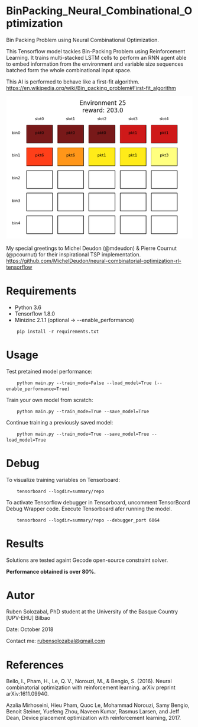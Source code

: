 # BinPacking_Neural_Combinational_Optimization
Bin Packing Problem using Neural Combinational Optimization.

This Tensorflow model tackles Bin-Packing Problem using Reinforcement Learning. It trains multi-stacked LSTM cells to perform an RNN agent able to embed information from the environment and variable size sequences batched form the whole combinational input space.

This AI is performed to behave like a first-fit algorithm.
https://en.wikipedia.org/wiki/Bin_packing_problem#First-fit_algorithm

![Proper description what the image is about](img/placement_.png)

My special greetings to Michel Deudon (@mdeudon) & Pierre Cournut (@pcournut) for their inspirational TSP implementation.
https://github.com/MichelDeudon/neural-combinatorial-optimization-rl-tensorflow

# Requirements 

- Python 3.6
- Tensorflow 1.8.0
- Minizinc 2.1.1 (optional -> --enable_performance)
````
    pip install -r requirements.txt
````
# Usage
Test pretained model performance:
```
    python main.py --train_mode=False --load_model=True (--enable_performance=True)
```

Train your own model from scratch:
```
    python main.py --train_mode=True --save_model=True
```

Continue training a previously saved model:
```
    python main.py --train_mode=True --save_model=True --load_model=True
```
# Debug

To visualize training variables on Tensorboard:
```
    tensorboard --logdir=summary/repo
```

To activate Tensorflow debugger in Tensorboard, uncomment TensorBoard Debug Wrapper code. Execute Tensorboard afer running the model.
```
    tensorboard --logdir=summary/repo --debugger_port 6064
```
# Results

Solutions are tested againt Gecode open-source constraint solver.


**Performance obtained is over 80%.**

# Autor

Ruben Solozabal, PhD student at the University of the Basque Country [UPV-EHU] Bilbao

Date: October 2018

Contact me: rubensolozabal@gmail.com

# References

Bello, I., Pham, H., Le, Q. V., Norouzi, M., & Bengio, S. (2016). Neural combinatorial optimization with reinforcement learning. arXiv preprint arXiv:1611.09940.

Azalia Mirhoseini, Hieu Pham, Quoc Le, Mohammad Norouzi, Samy Bengio, Benoit Steiner,
Yuefeng Zhou, Naveen Kumar, Rasmus Larsen, and Jeff Dean, Device placement optimization
with reinforcement learning, 2017.


